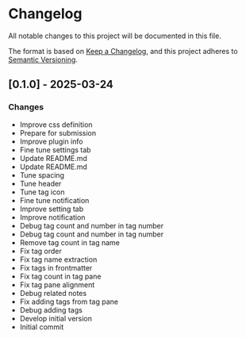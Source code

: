 # Changelog

All notable changes to this project will be documented in this file.

The format is based on [Keep a Changelog](https://keepachangelog.com/en/1.0.0/),
and this project adheres to [Semantic Versioning](https://semver.org/spec/v2.0.0.html).


## [0.1.0] - 2025-03-24

### Changes

- Improve css definition
- Prepare for submission
- Improve plugin info
- Fine tune settings tab
- Update README.md
- Update README.md
- Tune spacing
- Tune header
- Tune tag icon
- Fine tune notification
- Improve setting tab
- Improve notification
- Debug tag count and number in tag number
- Debug tag count and number in tag number
- Remove tag count in tag name
- Fix tag order
- Fix tag name extraction
- Fix tags in frontmatter
- Fix tag count in tag pane
- Fix tag pane alignment
- Debug related notes
- Fix adding tags from tag pane
- Debug adding tags
- Develop initial version
- Initial commit

